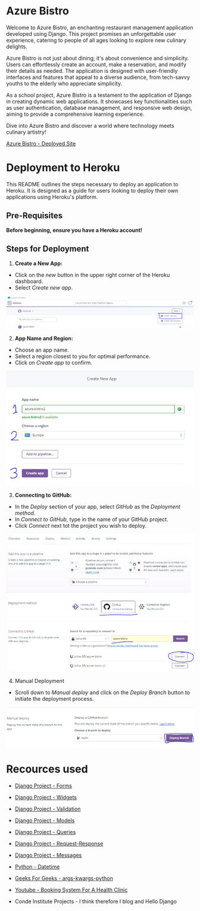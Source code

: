 # Azure Bistro

Welcome to Azure Bistro, an enchanting restaurant management application developed using Django. This project promises an unforgettable user experience, catering to people of all ages looking to explore new culinary delights.

Azure Bistro is not just about dining; it's about convenience and simplicity. Users can effortlessly create an account, make a reservation, and modify their details as needed. The application is designed with user-friendly interfaces and features that appeal to a diverse audience, from tech-savvy youths to the elderly who appreciate simplicity.

As a school project, Azure Bistro is a testament to the application of Django in creating dynamic web applications. It showcases key functionalities such as user authentication, database management, and responsive web design, aiming to provide a comprehensive learning experience.

Dive into Azure Bistro and discover a world where technology meets culinary artistry!

[Azure Bistro - Deployed Site](https://azure-bistro-v2-df04593043a2.herokuapp.com/)

# Deployment to Heroku

This README outlines the steps necessary to deploy an application to Heroku. It is designed as a guide for users looking to deploy their own applications using Heroku's platform.

## Pre-Requisites

**Before beginning, ensure you have a Heroku account!**

## Steps for Deployment

1.  **Create a New App:**
 - Click on the *new* button in the upper right corner of the Heroku dashboard.
 - Select *Create new app*.

![Heroku new button](./media/heroku-new-button.JPG)

2. **App Name and Region:**
- Choose an app name. 
- Select a region closest to you for optimal performance.
- Click on *Create app* to confirm.

![Create New App](./media/heroku-app-name.JPG)

3. **Connecting to GitHub:**
- In the *Deploy* section of your app, select *GitHub* as the *Deployment method*.
- In *Connect to GitHub*, type in the name of your GitHub project.
- Click *Connect* next tot the project you wish to deploy.

![Heroku Connecting to Github](./media/heroku-project-name.JPG)

4. Manual Deployment
- Scroll down to *Manual deploy* and click on the *Deploy Branch* button to initiate the deployment process.

![Heroku Deploy Branch Button](./media/heroku-deploy-button.JPG)

# Recources used
- [Django Project - Forms](https://docs.djangoproject.com/en/5.0/topics/forms/)

- [Django Project - Widgets](https://docs.djangoproject.com/en/5.0/ref/forms/widgets/)

- [Django Project - Validation](https://docs.djangoproject.com/en/5.0/ref/forms/validation/)

- [Django Project - Models](https://docs.djangoproject.com/en/5.0/topics/db/models/)

- [Django Project - Queries](https://docs.djangoproject.com/en/5.0/topics/db/queries/)

- [Django Project - Request-Response](https://docs.djangoproject.com/en/5.0/ref/request-response/)

- [Django Project - Messages](https://docs.djangoproject.com/en/5.0/ref/contrib/messages/)

- [Python - Datetime](https://docs.python.org/3/library/datetime.html)

- [Geeks For Geeks - args-kwargs-python](https://www.geeksforgeeks.org/args-kwargs-python/)

- [Youtube - Booking System For A Health Clinic](https://www.youtube.com/watch?v=s5xbtuo9pR0&t=102s)

- Conde Institute Projects - I think therefore I blog and Hello Django
